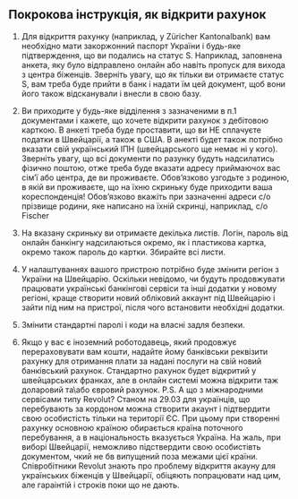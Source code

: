 ## Покрокова інструкція, як відкрити рахунок

1. Для відкриття рахунку (наприклад, у Züricher Kantonalbank) вам необхідно мати закоржонний паспорт України і 
   будь-яке підтверждення, що ви подались на статус S. Наприклад, заповнена анкета, яку було відправлено онлайн або 
   навіть пропуск для вихода з центра біженців. Зверніть увагу, що як тільки ви отримаєте статус S, вам треба 
   буде прийти в банк і надати їм цей документ, щоб вони його також відсканували і внесли в свою базу.
   
3. Ви приходите у будь-яке відділення з зазначеними в п.1 документами і кажете, що хочете відкрити рахунок з дебітовою карткою. В анкеті треба буде проставити, що ви НЕ сплачуєте податки в Швейцарії, а також в США. В анекті будет також потрібно вказати свій український ІПН (швейцарського ще немає ні у кого). Зверніть увагу, що всі документи по разунку будуть надсилатись фізично поштою, отже треба буде вказати адресу приймаючох вас сім’ї або центра, де ви проживаєте. Обов’язково узгодьте з родиною, в якій ви проживаєте, що на їхню скриньку буде приходити ваша кореспонденція! Обов’язково вкажіть при зазначенні адреси c/o прізвище родини, яке написано на їхній скринці, наприклад, c/o Fischer
4. На вказану скриньку ви отримаєте декілька листів. Логін, пароль від онлайн банкінгу надсилаються окремо, як і пластикова картка, окремо також пароль до картки. Збирайте всі листи.
5. У налаштуваннях вашого пристрою потрібно буде змінити регіон з України на Швейцарію. Оскільки невідомо, чи будуть продовжувати працювати українські банкінгові сервіси та інші додатки у новому регіоні, краще створити новий обліковий аккаунт під Швейцарію і зайти під ним на пристрої, після чого встановити необхідні додатки.
6. Змінити стандартні паролі і коди на власні задля безпеки.
7. Якщо у вас є іноземний роботодавець, який продовжує перераховувати вам кошти, надайте йому банківськи реквізити рахунку для отримання плати за надані послуги на свій новий банківський рахунок. Стандартно рахунок будет відкритий у швейцарських франках, але в онлайн системі можна відкрити таж доларовий та\або євровий рахунок.
P.S. А що з міжнародними сервісами типу Revolut? Станом на 29.03 для українців, що перебувають за кордоном можна створити акаунт і підтвердити свою особистість тільки на території ЄС. При цьому при створенні рахунку основною країною обирається країна поточного перебування, а в національность вказується Україна. На жаль, при виборі Швейцарії, неможливо підствердити свою особистівть документом, чкий не бв випущений поза межами цієї країни. Співробітники Revolut знають про проблему відкриття акауну для українських біженців у Швейцарії, обіцяють попрацювати над цим, але гараінтій і строків поки що не дають.
